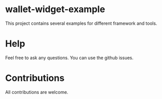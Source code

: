 # wallet-widget-example

This project contains several examples for different framework and tools.

# Help

Feel free to ask any questions. You can use the github issues.

# Contributions

All contributions are welcome.
